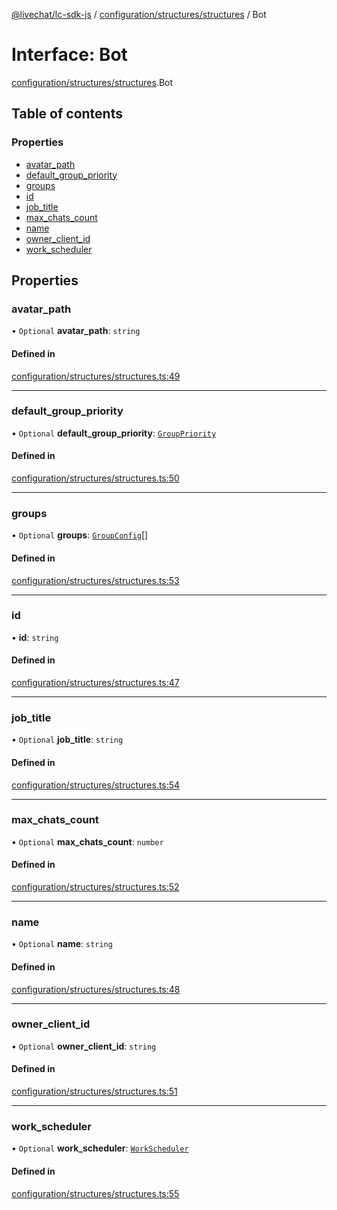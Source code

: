 [@livechat/lc-sdk-js](../README.md) / [configuration/structures/structures](../modules/configuration_structures_structures.md) / Bot

# Interface: Bot

[configuration/structures/structures](../modules/configuration_structures_structures.md).Bot

## Table of contents

### Properties

- [avatar\_path](configuration_structures_structures.Bot.md#avatar_path)
- [default\_group\_priority](configuration_structures_structures.Bot.md#default_group_priority)
- [groups](configuration_structures_structures.Bot.md#groups)
- [id](configuration_structures_structures.Bot.md#id)
- [job\_title](configuration_structures_structures.Bot.md#job_title)
- [max\_chats\_count](configuration_structures_structures.Bot.md#max_chats_count)
- [name](configuration_structures_structures.Bot.md#name)
- [owner\_client\_id](configuration_structures_structures.Bot.md#owner_client_id)
- [work\_scheduler](configuration_structures_structures.Bot.md#work_scheduler)

## Properties

### avatar\_path

• `Optional` **avatar\_path**: `string`

#### Defined in

[configuration/structures/structures.ts:49](https://github.com/livechat/lc-sdk-js/blob/a921f8a/src/configuration/structures/structures.ts#L49)

___

### default\_group\_priority

• `Optional` **default\_group\_priority**: [`GroupPriority`](../enums/configuration_structures_structures.GroupPriority.md)

#### Defined in

[configuration/structures/structures.ts:50](https://github.com/livechat/lc-sdk-js/blob/a921f8a/src/configuration/structures/structures.ts#L50)

___

### groups

• `Optional` **groups**: [`GroupConfig`](configuration_structures_structures.GroupConfig.md)[]

#### Defined in

[configuration/structures/structures.ts:53](https://github.com/livechat/lc-sdk-js/blob/a921f8a/src/configuration/structures/structures.ts#L53)

___

### id

• **id**: `string`

#### Defined in

[configuration/structures/structures.ts:47](https://github.com/livechat/lc-sdk-js/blob/a921f8a/src/configuration/structures/structures.ts#L47)

___

### job\_title

• `Optional` **job\_title**: `string`

#### Defined in

[configuration/structures/structures.ts:54](https://github.com/livechat/lc-sdk-js/blob/a921f8a/src/configuration/structures/structures.ts#L54)

___

### max\_chats\_count

• `Optional` **max\_chats\_count**: `number`

#### Defined in

[configuration/structures/structures.ts:52](https://github.com/livechat/lc-sdk-js/blob/a921f8a/src/configuration/structures/structures.ts#L52)

___

### name

• `Optional` **name**: `string`

#### Defined in

[configuration/structures/structures.ts:48](https://github.com/livechat/lc-sdk-js/blob/a921f8a/src/configuration/structures/structures.ts#L48)

___

### owner\_client\_id

• `Optional` **owner\_client\_id**: `string`

#### Defined in

[configuration/structures/structures.ts:51](https://github.com/livechat/lc-sdk-js/blob/a921f8a/src/configuration/structures/structures.ts#L51)

___

### work\_scheduler

• `Optional` **work\_scheduler**: [`WorkScheduler`](configuration_structures_structures.WorkScheduler.md)

#### Defined in

[configuration/structures/structures.ts:55](https://github.com/livechat/lc-sdk-js/blob/a921f8a/src/configuration/structures/structures.ts#L55)
